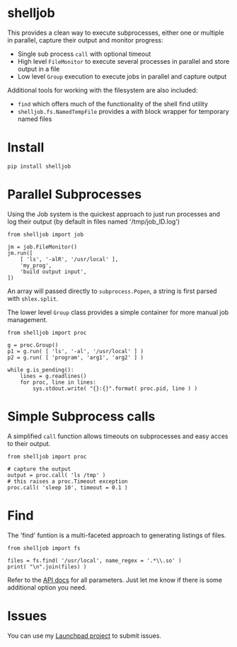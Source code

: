# shelljob

This provides a clean way to execute subprocesses, either one or multiple in parallel, capture their output and monitor progress:

- Single sub process `call` with optional timeout
- High level `FileMonitor` to execute several processes in parallel and store output in a file
- Low level `Group` execution to execute jobs in parallel and capture output

Additional tools for working with the filesystem are also included: 

- `find` which offers much of the functionality of the shell find utility
- `shelljob.fs.NamedTempFile` provides a _with_ block wrapper for temporary named files


# Install

```
pip install shelljob
```

# Parallel Subprocesses

Using the Job system is the quickest approach to just run processes and log their output (by default in files named '/tmp/job_ID.log')

````
from shelljob import job

jm = job.FileMonitor()
jm.run([
	[ 'ls', '-alR', '/usr/local' ],
	'my_prog',
	'build output input',
])
````

An array will passed directly to `subprocess.Popen`, a string is first parsed with `shlex.split`.

The lower level `Group` class provides a simple container for more manual job management.

````
from shelljob import proc

g = proc.Group()
p1 = g.run( [ 'ls', '-al', '/usr/local' ] )
p2 = g.run( [ 'program', 'arg1', 'arg2' ] )

while g.is_pending():
	lines = g.readlines()
	for proc, line in lines:
		sys.stdout.write( "{}:{}".format( proc.pid, line ) )
````

# Simple Subprocess calls

A simplified `call` function allows timeouts on subprocesses and easy acces to their output.

````
from shelljob import proc

# capture the output
output = proc.call( 'ls /tmp' )
# this raises a proc.Timeout exception
proc.call( 'sleep 10', timeout = 0.1 )
````

# Find

The 'find' funtion is a multi-faceted approach to generating listings of files.

````
from shelljob import fs

files = fs.find( '/usr/local', name_regex = '.*\\.so' )
print( "\n".join(files) )
````

Refer to the [API docs](http://pythonhosted.org/shelljob/) for all parameters. Just let me know if there is some additional option you need.


# Issues

You can use my [Launchpad project](https://bugs.launchpad.net/mortoray.com) to submit issues.
